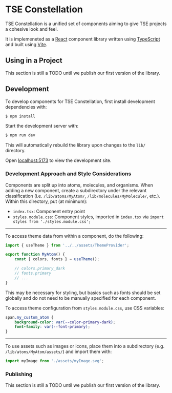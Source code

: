 # TSE Constellation

TSE Constellation is a unified set of components aiming to give TSE projects a cohesive look and feel.

It is implemeneted as a [React](https://react.dev) component library written using [TypeScript](https://typescriptlang.org) and built using [Vite](https://vitejs.dev).

## Using in a Project

This section is still a TODO until we publish our first version of the library.

## Development

To develop components for TSE Constellation, first install development dependencies with:

```sh
$ npm install
```

Start the development server with:

```sh
$ npm run dev
```

This will automatically rebuild the library upon changes to the `lib/` directory.

Open [localhost:5173](http://localhost:5173) to view the development site.

### Development Approach and Style Considerations

Components are split up into atoms, molecules, and organisms.  When adding a new component, create a subdirectory under the relevant classification (i.e. `/lib/atoms/MyAtom/`, `/lib/molecules/MyMolecule/`, etc.).  Within this directory, put (at minimum):

- `index.tsx`:  Component entry point
- `styles.module.css`:  Component styles, imported in `index.tsx` via `import styles from './styles.module.css';`

---

To access theme data from within a component, do the following:

```jsx
import { useTheme } from '../../assets/ThemeProvider';

export function MyAtom() {
    const { colors, fonts } = useTheme();

    // colors.primary_dark
    // fonts.primary
    // ...
}
```

This may be necessary for styling, but basics such as fonts should be set globally and do not need to be manually specified for each component.

To access theme configuration from `styles.module.css`, use CSS variables:

```css
span.my_custom_atom {
    background-color: var(--color-primary-dark);
    font-family: var(--font-primary);
}
```

---

To use assets such as images or icons, place them into a subdirectory (e.g. `/lib/atoms/MyAtom/assets/`) and import them with:

```jsx
import myImage from './assets/myImage.svg';
```

### Publishing

This section is still a TODO until we publish our first version of the library.
